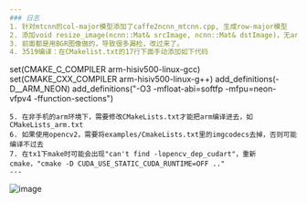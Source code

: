 ```yaml
---
### 日志
1. 针对mtcnn的col-major模型添加了caffe2ncnn_mtcnn.cpp, 生成row-major模型
2. 添加void resize_image(ncnn::Mat& srcImage, ncnn::Mat& dstImage)，无arm优化
3. 前面都是用BGR图像做的，导致很多漏检，改过来了。
4. 3519编译：在CMakelist.txt的17行下面手动添加如下代码
```
set(CMAKE_C_COMPILER   arm-hisiv500-linux-gcc) 
set(CMAKE_CXX_COMPILER arm-hisiv500-linux-g++)
add_definitions(-D__ARM_NEON)
add_definitions("-O3 -mfloat-abi=softfp -mfpu=neon-vfpv4 -ffunction-sections") 
```
5. 在非手机的arm环境下，需要修改CMakeLists.txt才能把arm编译进去，如CMakeLists_arm.txt
6. 如果使用opencv2，需要将examples/CmakeLists.txt里的imgcodecs去掉，否则可能编译不过去
7. 在tx1下make时可能会出现"can't find -lopencv_dep_cudart"，重新cmake，"cmake -D CUDA_USE_STATIC_CUDA_RUNTIME=OFF .."
---
```

![image](https://github.com/ElegantGod/ncnn/blob/master/mtcnn/result.jpg)

